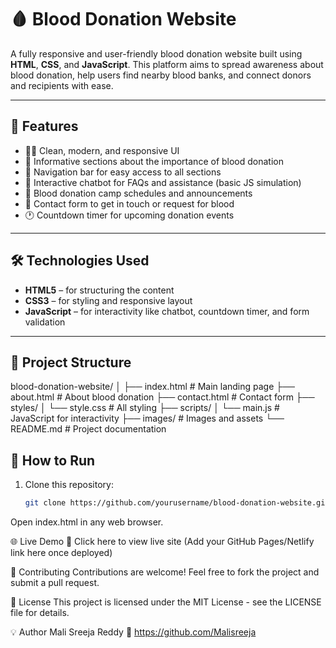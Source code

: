 
# 🩸 Blood Donation Website

A fully responsive and user-friendly blood donation website built using **HTML**, **CSS**, and **JavaScript**. This platform aims to spread awareness about blood donation, help users find nearby blood banks, and connect donors and recipients with ease.

---

## 🚀 Features

- 🧑‍💻 Clean, modern, and responsive UI
- 📌 Informative sections about the importance of blood donation
- 🧭 Navigation bar for easy access to all sections
- 💬 Interactive chatbot for FAQs and assistance (basic JS simulation)
- 📅 Blood donation camp schedules and announcements
- 📍 Contact form to get in touch or request for blood
- 🕐 Countdown timer for upcoming donation events

---

## 🛠️ Technologies Used

- **HTML5** – for structuring the content
- **CSS3** – for styling and responsive layout
- **JavaScript** – for interactivity like chatbot, countdown timer, and form validation

---

## 📁 Project Structure

blood-donation-website/
│
├── index.html # Main landing page
├── about.html # About blood donation
├── contact.html # Contact form
├── styles/
│ └── style.css # All styling
├── scripts/
│ └── main.js # JavaScript for interactivity
├── images/ # Images and assets
└── README.md # Project documentation

## 🧪 How to Run

1. Clone this repository:
   ```bash
   git clone https://github.com/yourusername/blood-donation-website.git
Open index.html in any web browser.

🌐 Live Demo
🔗 Click here to view live site (Add your GitHub Pages/Netlify link here once deployed)

🤝 Contributing
Contributions are welcome! Feel free to fork the project and submit a pull request.

📜 License
This project is licensed under the MIT License - see the LICENSE file for details.

💡 Author
Mali Sreeja Reddy
🔗 https://github.com/Malisreeja


